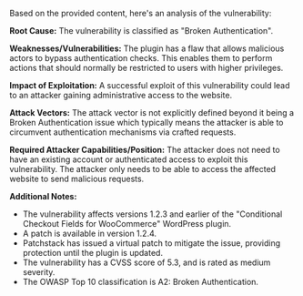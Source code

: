 Based on the provided content, here's an analysis of the vulnerability:

**Root Cause:** The vulnerability is classified as "Broken Authentication".

**Weaknesses/Vulnerabilities:** The plugin has a flaw that allows malicious actors to bypass authentication checks. This enables them to perform actions that should normally be restricted to users with higher privileges.

**Impact of Exploitation:** A successful exploit of this vulnerability could lead to an attacker gaining administrative access to the website.

**Attack Vectors:** The attack vector is not explicitly defined beyond it being a Broken Authentication issue which typically means the attacker is able to circumvent authentication mechanisms via crafted requests.

**Required Attacker Capabilities/Position:** The attacker does not need to have an existing account or authenticated access to exploit this vulnerability. The attacker only needs to be able to access the affected website to send malicious requests.

**Additional Notes:**
* The vulnerability affects versions 1.2.3 and earlier of the "Conditional Checkout Fields for WooCommerce" WordPress plugin.
* A patch is available in version 1.2.4.
* Patchstack has issued a virtual patch to mitigate the issue, providing protection until the plugin is updated.
* The vulnerability has a CVSS score of 5.3, and is rated as medium severity.
* The OWASP Top 10 classification is A2: Broken Authentication.